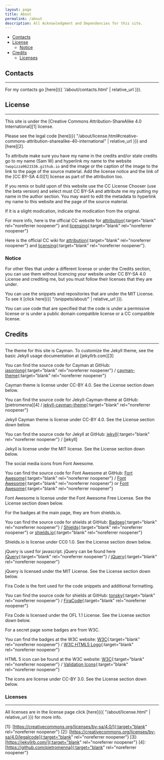 ```yaml
---
layout: page
title: About
permalink: /about
description: All Acknowledgment and Dependencies for this site.
---
```


- [Contacts](#contacts)
- [License](#license)
  - [Notice](#notice)
- [Credits](#credits)
  - [Licenses](#licenses)

## Contacts

---

For my contacts go [here]({{ '/about/contacts.html' | relative_url }}).

## License

---

This site is under the
[Creative Commons Attribution-ShareAlike 4.0 International][1] license.

Please see the legal code [here]({{ "/about/license.html#creative-commons-attribution-sharealike-40-international" | relative_url }})
and [here][2].

To attribute make sure you have my name in the credits and/or state credits go
to my name (Sam W) and hyperlink my name to the website
`twopizza9621536.github.io` and the image or the caption
of the image to the link to the page of the source material.
Add the license notice and the link of the [CC BY-SA 4.0][1] license as part
of the attribution too.

If you remix or build upon of this website use the CC License Chooser
(use the beta version) and select must CC BY-SA and attribute me my putting my
name in the author section. You may want to edit the metadata to hyperlink my
name to this website and the page of the source material.

If it is a slight modication, indicate the modication from the original.

For more info, here is the official CC website for
[attribution](https://creativecommons.org/use-remix/attribution){:target="blank" rel="noreferrer noopener"}
and
[licensing](https://creativecommons.org/share-your-work){:target="blank" rel="noreferrer noopener"}

Here is the official CC wiki for
[attribution](https://wiki.creativecommons.org/wiki/Best_practices_for_attribution){:target="blank" rel="noreferrer noopener"}
and
[licensing](https://wiki.creativecommons.org/wiki/Marking_your_work_with_a_CC_license){:target="blank" rel="noreferrer noopener"}.

### **Notice**

For other files that under a different license or under the Credits section,
you can use them without licencing your website under CC BY-SA 4.0 License
and crediting me, but you must follow their licenses that they are under.

You can use the snippets and repositories that are under the MIT License.
To see it [click here]({{ "/snippets/about/" | relative_url }}).

You can use code that are specified that the code is under a permissive license
or is under a public domain compatible license or a CC compatible license.

## Credits

---

The theme for this site is Cayman. To customize the Jekyll theme, see the basic
Jekyll usage documentation at [jekyllrb.com][3]

You can find the source code for Cayman at GitHub:
[jasonlong](https://github.com/jasonlong){:target="blank" rel="noreferrer noopener"} /
[cayman-theme](https://github.com/jasonlong/cayman-theme){:target="blank" rel="noreferrer noopener"}

Cayman theme is license under CC-BY 4.0. See the License section down below.

You can find the source code for Jekyll-Cayman-theme at GitHub:
[pietromenna][4] /
[jekyll-cayman-theme](https://github.com/pietromenna/jekyll-cayman-theme){:target="blank" rel="noreferrer noopener"}

Jekyll Cayman theme is license under CC-BY 4.0. See the License section down below.

You can find the source code for Jekyll at GitHub:
[jekyll](https://github.com/jekyll){:target="blank" rel="noreferrer noopener"} /
[jekyll]

Jekyll is license under the MIT license. See the License section down below.

The social media icons from Font Awesome.

You can find the source code for Font Awesome at GitHub:
[Fort Awesome](https://github.com/FortAwesome){:target="blank" rel="noreferrer noopener"} /
[Font Awesome](https://github.com/FortAwesome/Font-Awesome){:target="blank" rel="noreferrer noopener"}
or
[Font Awesome](https://fontawesome.com){:target="blank" rel="noreferrer noopener"}

Font Awesome is license under the Font Awesome Free License. See the License
section down below.

For the badges at the main page, they are from shields.io.

You can find the source code for shields at GitHub:
[Badges](https://github.com/badges){:target="blank" rel="noreferrer noopener"} /
[Shields](https://github.com/badges/shields){:target="blank" rel="noreferrer noopener"}
or
[shields.io](https://shields.io){:target="blank" rel="noreferrer noopener"}

Shields.io is license under CC0 1.0. See the License section down below.

jQuery is used for javascript. jQuery can be found here
[jQuery](https://code.jquery.com/){:target="blank" rel="noreferrer noopener"} /
[jQuery](https://jquery.com/download/){:target="blank" rel="noreferrer noopener"}

jQuery is licensed under the MIT License. See the License section down below.

Fira Code is the font used for the code snippets and additional formatting.

You can find the source code for shields at GitHub:
[tonsky](https://github.com/tonsky){:target="blank" rel="noreferrer noopener"} /
[FiraCode](https://github.com/tonsky/FiraCode){:target="blank" rel="noreferrer noopener"}

Fira Code is licensed under the OFL 1.1 License. See the License section down below.

For a secret page some badges are from W3C.

You can find the badges at the W3C website:
[W3C](https://w3.org){:target="blank" rel="noreferrer noopener"} /
[W3C HTML5 Logo](https://www.w3.org/html/logo/index.html){:target="blank" rel="noreferrer noopener"}

HTML 5 icon can be found at the W3C website:
[W3C](https://w3.org){:target="blank" rel="noreferrer noopener"} /
[Validation Icons](https://www.w3.org/QA/Tools/Icons){:target="blank" rel="noreferrer noopener"}

The icons are license under CC-BY 3.0. See the License section down below.

### Licenses

---

All licenses are in the license page click
[here]({{ "/about/license.html" | relative_url }}) for more info.

[1]: [https://creativecommons.org/licenses/by-sa/4.0/]{:target="blank" rel="noreferrer noopener"}
[2]: [https://creativecommons.org/licenses/by-sa/4.0/legalcode]{:target="blank" rel="noreferrer noopener"}
[3]: [https://jekyllrb.com/]{:target="blank" rel="noreferrer noopener"}
[4]: [https://github.com/pietromenna]{:target="blank" rel="noreferrer noopener"}
